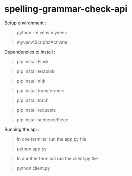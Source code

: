 # spelling-grammar-check-api

Setup environment :

> python -m venv myvenv

> myvenv\Scripts\Activate


Dependencies to install :

>pip install Flask

>pip install textblob

>pip install nltk

>pip install transformers

>pip install torch

>pip install requests

>pip install sentencePiece


Running the api :

>In one terminal run the app.py file

>python app.py

> In another terminal run the client.py file

>python client.py
